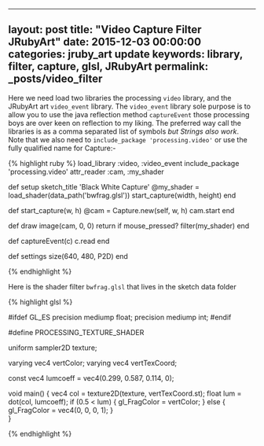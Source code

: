
---
layout: post
title: "Video Capture Filter JRubyArt"
date: 2015-12-03 00:00:00
categories: jruby_art update
keywords: library, filter, capture, glsl, JRubyArt
permalink: _posts/video_filter
---

Here we need load two libraries the processing `video` library, and the JRubyArt art `video_event` library. The `video_event` library sole purpose is to allow you to use the java reflection method `captureEvent` those processing boys are over keen on reflection to my liking. The preferred way call the libraries is as a comma separated list of symbols _but Strings also work_.  Note that we also need to `include_package 'processing.video'` or use the fully qualified name for Capture:-

{% highlight ruby %}
load_library :video, :video_event
include_package 'processing.video'
attr_reader :cam, :my_shader

def setup
  sketch_title 'Black White Capture'
  @my_shader = load_shader(data_path('bwfrag.glsl'))
  start_capture(width, height)
end

def start_capture(w, h)
  @cam = Capture.new(self, w, h)
  cam.start
end

def draw
  image(cam, 0, 0)
  return if mouse_pressed?
  filter(my_shader)
end

def captureEvent(c)
  c.read
end

def settings
  size(640, 480, P2D)
end

{% endhighlight %}

Here is the shader filter `bwfrag.glsl` that lives in the sketch data folder

{% highlight glsl %}

#ifdef GL_ES
precision mediump float;
precision mediump int;
#endif

#define PROCESSING_TEXTURE_SHADER

uniform sampler2D texture;

varying vec4 vertColor;
varying vec4 vertTexCoord;

const vec4 lumcoeff = vec4(0.299, 0.587, 0.114, 0);

void main() {
  vec4 col = texture2D(texture, vertTexCoord.st);
  float lum = dot(col, lumcoeff);
  if (0.5 < lum) {
    gl_FragColor = vertColor;
  } else {
    gl_FragColor = vec4(0, 0, 0, 1);
  }     
}

{% endhighlight %}

[library_loader]:https://github.com/ruby-processing/JRubyArt/blob/master/lib/jruby_art/library_loader.rb
